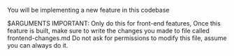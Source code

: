 You will be implementing a new feature in this codebase

$ARGUMENTS
IMPORTANT: Only do this for front-end features,
Once this feature is built, make sure to write the changes you made to file called frontend-changes.md
Do not ask for permissions to modify this file, assume you can always do it.